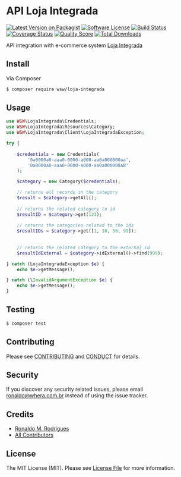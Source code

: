 # API Loja Integrada

[![Latest Version on Packagist][ico-version]][link-packagist]
[![Software License][ico-license]](LICENSE.md)
[![Build Status][ico-travis]][link-travis]
[![Coverage Status][ico-scrutinizer]][link-scrutinizer]
[![Quality Score][ico-code-quality]][link-code-quality]
[![Total Downloads][ico-downloads]][link-downloads]

API integration with e-commerce system [Loja Integrada](https://lojaintegrada.com.br/)

## Install

Via Composer

``` bash
$ composer require wsw/loja-integrada
```

## Usage

``` php
use WSW\LojaIntegrada\Credentials;
use WSW\LojaIntegrada\Resources\Category;
use WSW\LojaIntegrada\Client\LojaIntegradaException;

try {
 
    $credentials = new Credentials(
        '0a0000a0-aaa0-0000-a000-aa0a000000aa',
        '0a0000a0-aaa0-0000-a000-aa0a000000aB'
    );

    $category = new Category($credentials);

    // returns all records in the category
    $result = $category->getAll();
    
    // returns the related category to id
    $resultID = $category->get(123);
    
    // returns the categories related to the ids
    $resultIDs = $category->get([1, 10, 50, 99]);
    
    
    // returns the related category to the external id
    $resultIdExternal = $category->idExternal()->find(999);

} catch (LojaIntegradaException $e) {
    echo $e->getMessage();

} catch (\InvalidArgumentException $e) {
    echo $e->getMessage();
}

```

## Testing

``` bash
$ composer test
```

## Contributing

Please see [CONTRIBUTING](CONTRIBUTING.md) and [CONDUCT](CONDUCT.md) for details.

## Security

If you discover any security related issues, please email ronaldo@whera.com.br instead of using the issue tracker.

## Credits

- [Ronaldo M. Rodrigues][link-author]
- [All Contributors][link-contributors]

## License

The MIT License (MIT). Please see [License File](LICENSE.md) for more information.

[ico-version]: https://img.shields.io/packagist/v/whera/LojaIntegrada.svg?style=flat-square
[ico-license]: https://img.shields.io/badge/license-MIT-brightgreen.svg?style=flat-square
[ico-travis]: https://img.shields.io/travis/whera/LojaIntegrada/master.svg?style=flat-square
[ico-scrutinizer]: https://img.shields.io/scrutinizer/coverage/g/whera/LojaIntegrada.svg?style=flat-square
[ico-code-quality]: https://img.shields.io/scrutinizer/g/whera/LojaIntegrada.svg?style=flat-square
[ico-downloads]: https://img.shields.io/packagist/dt/whera/LojaIntegrada.svg?style=flat-square

[link-packagist]: https://packagist.org/packages/wsw/loja-integrada
[link-travis]: https://travis-ci.org/whera/LojaIntegrada
[link-scrutinizer]: https://scrutinizer-ci.com/g/whera/LojaIntegrada/code-structure
[link-code-quality]: https://scrutinizer-ci.com/g/whera/LojaIntegrada
[link-downloads]: https://packagist.org/packages/wsw/loja-integrada
[link-author]: https://github.com/whera
[link-contributors]: ../../contributors